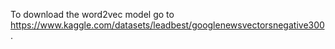 To download the word2vec model go to https://www.kaggle.com/datasets/leadbest/googlenewsvectorsnegative300. 